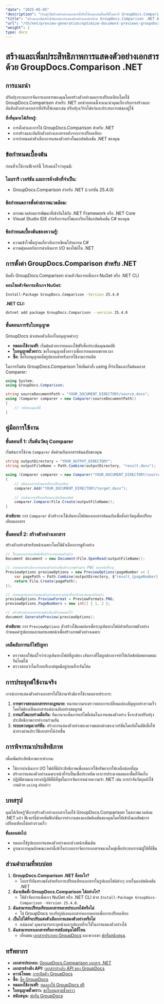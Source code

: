 ```yaml
---
"date": "2025-05-05"
"description": "เรียนรู้วิธีสร้างตัวอย่างเอกสารที่ปรับให้เหมาะสมโดยใช้ไลบรารี GroupDocs.Comparison สำหรับ .NET ปรับปรุงเวิร์กโฟลว์ เพิ่มประสบการณ์ของผู้ใช้ และให้ข้อมูลเชิงลึกในทันที"
"title": "สร้างและเพิ่มประสิทธิภาพการแสดงตัวอย่างเอกสารด้วย GroupDocs.Comparison .NET API"
"url": "/th/net/preview-generation/optimize-document-previews-groupdocs-comparison-dotnet/"
"weight": 1
type: docs
---
```

# สร้างและเพิ่มประสิทธิภาพการแสดงตัวอย่างเอกสารด้วย GroupDocs.Comparison .NET

## การแนะนำ

ปรับปรุงระบบการจัดการเอกสารของคุณโดยสร้างตัวอย่างผลการเปรียบเทียบโดยใช้ GroupDocs.Comparison สำหรับ .NET บทช่วยสอนนี้จะแนะนำคุณเกี่ยวกับการสร้างและบันทึกตัวอย่างเอกสารที่ปรับให้เหมาะสม ปรับปรุงเวิร์กโฟลว์และประสบการณ์ของผู้ใช้

**สิ่งที่คุณจะได้เรียนรู้:**
- การตั้งค่าและการใช้ GroupDocs.Comparison สำหรับ .NET
- การสร้างและบันทึกตัวอย่างเอกสารหลังจากการเปรียบเทียบ
- การกำหนดค่าตัวเลือกการแสดงตัวอย่างในแอปพลิเคชัน .NET ของคุณ

## ข้อกำหนดเบื้องต้น

ก่อนที่จะใช้งานฟีเจอร์นี้ โปรดแน่ใจว่าคุณมี:

### ไลบรารี เวอร์ชัน และการอ้างอิงที่จำเป็น:
- GroupDocs.Comparison สำหรับ .NET (เวอร์ชัน 25.4.0)

### ข้อกำหนดการตั้งค่าสภาพแวดล้อม:
- สภาพแวดล้อมการพัฒนาที่เข้ากันได้กับ .NET Framework หรือ .NET Core
- Visual Studio IDE สำหรับการแก้ไขและเรียกใช้แอปพลิเคชัน C# ของคุณ

### ข้อกำหนดเบื้องต้นของความรู้:
- ความเข้าใจพื้นฐานเกี่ยวกับการเขียนโปรแกรม C#
- ความคุ้นเคยกับการดำเนินการ I/O ของไฟล์ใน .NET

## การตั้งค่า GroupDocs.Comparison สำหรับ .NET

ติดตั้ง GroupDocs.Comparison ผ่านตัวจัดการแพ็กเกจ NuGet หรือ .NET CLI

**คอนโซลตัวจัดการแพ็กเกจ NuGet:**

```bash
Install-Package GroupDocs.Comparison -Version 25.4.0
```

**.NET CLI:**

```bash
dotnet add package GroupDocs.Comparison --version 25.4.0
```

### ขั้นตอนการรับใบอนุญาต

GroupDocs นำเสนอตัวเลือกใบอนุญาตต่างๆ:
- **ทดลองใช้งานฟรี:** เริ่มต้นด้วยการทดลองใช้ฟรีเพื่อประเมินคุณสมบัติ
- **ใบอนุญาตชั่วคราว:** ขอใบอนุญาตชั่วคราวเพื่อการทดสอบขยายเวลา
- **ซื้อ:** ซื้อใบอนุญาตเต็มรูปแบบสำหรับการใช้งานการผลิต

ในการเริ่มต้น GroupDocs.Comparison ให้เพิ่มคำสั่ง using ที่จำเป็นและเริ่มต้นคลาส Comparer:

```csharp
using System;
using GroupDocs.Comparison;

string sourceDocumentPath = "YOUR_DOCUMENT_DIRECTORY/source.docx";
using (Comparer comparer = new Comparer(sourceDocumentPath))
{
    // รหัสของคุณที่นี่
}
```

## คู่มือการใช้งาน

### ขั้นตอนที่ 1: เริ่มต้นวัตถุ Comparer

เริ่มต้นการใช้งาน `Comparer` คัดค้านกับเอกสารต้นฉบับของคุณ

```csharp
string outputDirectory = "YOUR_OUTPUT_DIRECTORY";
string outputFileName = Path.Combine(outputDirectory, "result.docx");

using (Comparer comparer = new Comparer("YOUR_DOCUMENT_DIRECTORY/source.docx"))
{
    // เพิ่มเอกสารเป้าหมายที่จะเปรียบเทียบ
    comparer.Add("YOUR_DOCUMENT_DIRECTORY/target.docx");
    
    // ดำเนินการเปรียบเทียบและบันทึกผลลัพธ์
    comparer.Compare(File.Create(outputFileName));
}
```

**คำอธิบาย:**
การ `Comparer` ตัวสร้างจะใช้เส้นทางไฟล์ของเอกสารต้นฉบับเพื่อตั้งค่าวัตถุเพื่อเปรียบเทียบเอกสาร

### ขั้นตอนที่ 2: สร้างตัวอย่างเอกสาร

สร้างตัวอย่างสำหรับหน้าเฉพาะโดยใช้ตัวเลือกการดูตัวอย่าง

```csharp
// โหลดเอกสารผลลัพธ์เพื่อสร้างการแสดงตัวอย่าง
Document document = new Document(File.OpenRead(outputFileName));

// กำหนดค่าตัวเลือกการแสดงตัวอย่างเพื่อสร้างภาพตัวอย่าง PNG ของหน้าที่ระบุ
PreviewOptions previewOptions = new PreviewOptions(pageNumber => {
    var pagePath = Path.Combine(outputDirectory, $"result_{pageNumber}.png");
    return File.Create(pagePath);
});

// กำหนดรูปแบบการแสดงตัวอย่างและระบุหน้าที่จะสร้างการแสดงตัวอย่าง
previewOptions.PreviewFormat = PreviewFormats.PNG;
previewOptions.PageNumbers = new int[] { 1, 2 };

// สร้างตัวอย่างเอกสารตามตัวเลือกที่กำหนดค่าไว้
document.GeneratePreview(previewOptions);
```

**คำอธิบาย:**
การ `PreviewOptions` ตัวสร้างใช้แลมบ์ดาเพื่อระบุเส้นทางไฟล์สำหรับภาพตัวอย่าง กำหนดค่ารูปแบบและหมายเลขหน้าเพื่อสร้างภาพตัวอย่างเฉพาะ

### เคล็ดลับการแก้ไขปัญหา
- ตรวจสอบให้แน่ใจว่าระบุเส้นทางไฟล์ที่ถูกต้อง เส้นทางที่ไม่ถูกต้องอาจทำให้เกิดข้อผิดพลาดขณะรันไทม์ได้
- ตรวจสอบว่าไดเร็กทอรีเอาต์พุตมีอยู่ก่อนที่จะรันโค้ด

## การประยุกต์ใช้งานจริง

การนำการแสดงตัวอย่างเอกสารไปใช้งานจริงมีการใช้งานหลายประการ:
1. **การตรวจสอบเอกสารทางกฎหมาย:** ทนายความจะตรวจสอบการเปลี่ยนแปลงสัญญาอย่างรวดเร็วโดยไม่ต้องเปิดเอกสารแต่ละฉบับอย่างสมบูรณ์
2. **การแก้ไขแบบร่วมมือกัน:** ทีมงานจะเห็นการแก้ไขที่เน้นในการแสดงตัวอย่าง ซึ่งจะช่วยปรับปรุงประสิทธิภาพการทำงานร่วมกัน
3. **ระบบควบคุมเวอร์ชัน:** สร้างการแสดงตัวอย่างของความแตกต่างของเวอร์ชันโดยอัตโนมัติเพื่อให้นำทางผ่านประวัติเอกสารได้ง่ายขึ้น

## การพิจารณาประสิทธิภาพ

เพื่อเพิ่มประสิทธิภาพการทำงาน:
- ใช้การดำเนินการ I/O ไฟล์ที่มีประสิทธิภาพเพื่อลดการใช้ทรัพยากรให้เหลือน้อยที่สุด
- สร้างการแสดงตัวอย่างเฉพาะหน้าที่จำเป็นเพื่อประหยัดเวลาการประมวลผลและพื้นที่จัดเก็บ
- ปฏิบัติตามแนวทางปฏิบัติที่ดีที่สุดในการจัดการหน่วยความจำ .NET เช่น การกำจัดวัตถุหลังใช้งานด้วย `using` คำกล่าว

## บทสรุป

คุณได้เรียนรู้วิธีการสร้างตัวอย่างเอกสารโดยใช้ GroupDocs.Comparison ในสภาพแวดล้อม .NET แล้ว ฟีเจอร์นี้ช่วยเพิ่มฟังก์ชันการทำงานของแอปพลิเคชันของคุณโดยให้เข้าถึงผลลัพธ์การเปรียบเทียบได้อย่างรวดเร็ว

**ขั้นตอนต่อไป:**
- ทดลองใช้รูปแบบการแสดงตัวอย่างและช่วงหน้าเพิ่มเติม
- บูรณาการคุณลักษณะเหล่านี้เข้าในระบบการจัดการเอกสารขนาดใหญ่เพื่อประสบการณ์ผู้ใช้ที่ดีขึ้น

## ส่วนคำถามที่พบบ่อย

1. **GroupDocs.Comparison .NET คืออะไร?**
   - ไลบรารีอันทรงพลังสำหรับการเปรียบเทียบเอกสารในรูปแบบไฟล์ต่างๆ ภายในแอปพลิเคชัน .NET
2. **ฉันจะติดตั้ง GroupDocs.Comparison ได้อย่างไร?**
   - ใช้ตัวจัดการแพ็คเกจ NuGet หรือ .NET CLI ด้วย `Install-Package GroupDocs-Comparison -Version 25.4.0`.
3. **ฉันสามารถเปรียบเทียบเอกสารหลายประเภทได้หรือไม่**
   - ใช่ GroupDocs รองรับรูปแบบเอกสารหลากหลายเพื่อการเปรียบเทียบ
4. **เป็นไปได้ที่จะปรับแต่งตัวเลือกการแสดงตัวอย่างหรือไม่**
   - แน่นอน! คุณสามารถระบุหน้าและรูปแบบที่จะใช้ในการแสดงตัวอย่างได้
5. **ฉันสามารถหาเอกสารหรือการสนับสนุนได้ที่ไหน**
   - เยี่ยมชม [เอกสารประกอบ GroupDocs](https://docs.groupdocs.com/comparison/net/) และพวกเขา [ฟอรั่มสนับสนุน](https://forum-groupdocs.com/c/comparison/).

## ทรัพยากร

- **เอกสารประกอบ:** [GroupDocs.Comparison เอกสาร .NET](https://docs.groupdocs.com/comparison/net/)
- **เอกสารอ้างอิง API:** [เอกสารอ้างอิง API ของ GroupDocs](https://reference.groupdocs.com/comparison/net/)
- **ดาวน์โหลด:** [การเปิดตัว GroupDocs](https://releases.groupdocs.com/comparison/net/)
- **ซื้อ:** [ซื้อ GroupDocs](https://purchase.groupdocs.com/buy)
- **ทดลองใช้งานฟรี:** [ทดลองใช้ GroupDocs ฟรี](https://releases.groupdocs.com/comparison/net/)
- **ใบอนุญาตชั่วคราว:** [ขอใบอนุญาตชั่วคราว](https://purchase.groupdocs.com/temporary-license/)
- **สนับสนุน:** [ฟอรั่ม GroupDocs](https://forum.groupdocs.com/c/comparison/)